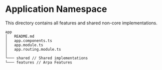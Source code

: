 # Application Namespace

This directory contains all features and shared non-core implementations.

```
app
│   README.md
│   app.components.ts
│   app.module.ts
│   app.routing.module.ts 
│
└─── shared // Shared implementations
└─── features // Arpa Features
```
